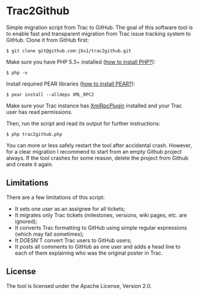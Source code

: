 # Trac2Github

Simple migration script from Trac to GitHub. The goal of this
software tool is to enable fast and transparent migration from
Trac issue tracking system to GitHub. Clone it from GitHub first:

```
$ git clone git@github.com:jbs1/trac2github.git
```

Make sure you have PHP 5.3+ installed
([how to install PHP?](http://php.net/manual/en/install.php)):
```
$ php -v
```

Install required PEAR libraries
([how to install PEAR?](http://pear.php.net/manual/nl/installation.php)):

```
$ pear install --alldeps XML_RPC2
```

Make sure your Trac instance has [XmlRpcPlugin](http://trac-hacks.org/wiki/XmlRpcPlugin)
installed and your Trac user has read permissions.

Then, run the script and read its output for further instructions:

```
$ php trac2github.php
```

You can more or less safely restart the tool after accidental crash. However, for 
a clear migration I recommend to start from an empty Github project always. If the
tool crashes for some reason, delete the project from Github and create it again.

## Limitations

There are a few limitations of this script:

 * It sets one user as an assignee for all tickets;
 * It migrates only Trac tickets (milestones, versions, wiki pages, etc. are ignored);
 * It converts Trac formatting to GitHub using simple regular expressions (which may fail sometimes);
 * It DOESN'T convert Trac users to GitHub users;
 * It posts all comments to GitHub as one user and adds a head line
   to each of them explaining who was the original poster in Trac.

## License

The tool is licensed under the Apache License, Version 2.0.
